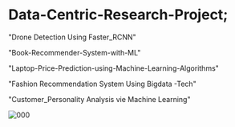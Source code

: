 # Data-Centric-Research-Project;

  "Drone Detection Using Faster_RCNN" 
  
 "Book-Recommender-System-with-ML"
 
 "Laptop-Price-Prediction-using-Machine-Learning-Algorithms"
 
 "Fashion Recommendation System Using Bigdata -Tech"
 
 "Customer_Personality Analysis vie Machine Learning"
 
 
 ![000](https://user-images.githubusercontent.com/123891111/217884211-dfacece8-72f0-454c-b890-7c5c306a6050.png)

